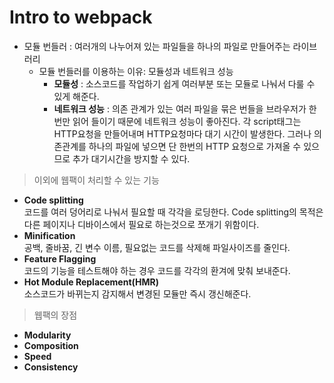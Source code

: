 # Intro to webpack

* 모듈 번들러 : 여러개의 나누어져 있는 파일들을 하나의 파일로 만들어주는 라이브러리
  * 모듈 번들러를 이용하는 이유: 모듈성과 네트워크 성능
    * **모듈성** : 소스코드를 작업하기 쉽게 여러부분 또는 모듈로 나눠서 다룰 수 있게 해준다.
    * **네트워크 성능** : 의존 관계가 있는 여러 파일을 묶은 번들을 브라우저가 한 번만 읽어 들이기 때문에 네트워크 성능이 좋아진다. 각 script태그는 HTTP요청을 만들어내며 HTTP요청마다 대기 시간이 발생한다. 그러나 의존관계를 하나의 파일에 넣으면 단 한번의 HTTP 요청으로 가져올 수 있으므로 추가 대기시간을 방지할 수 있다.

> 이외에 웹팩이 처리할 수 있는 기능

  * **Code splitting**</br>
    코드를 여러 덩어리로 나눠서 필요할 때 각각을 로딩한다. Code splitting의 목적은 다른 페이지나 디바이스에서 필요로 하는것으로 쪼개기 위함이다.
  * **Minification**</br>
    공백, 줄바꿈, 긴 변수 이름, 필요없는 코드를 삭제해 파일사이즈를 줄인다.
  * **Feature Flagging**</br>
    코드의 기능을 테스트해야 하는 경우 코드를 각각의 환겨에 맞춰 보내준다.
  * **Hot Module Replacement(HMR)**</br>
    소스코드가 바뀌는지 감지해서 변경된 모듈만 즉시 갱신해준다.

> 웹팩의 장점
  * **Modularity**</br>
  * **Composition**</br>
  * **Speed**</br>
  * **Consistency**</br>